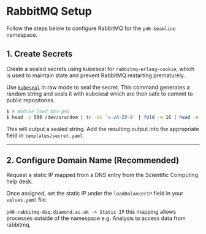 # RabbitMQ Setup

Follow the steps below to configure RabbitMQ for the `p46-beamline` namespace.

## 1.  Create Secrets

Create a sealed secrets using kubeseal for `rabbitmq-erlang-cookie`, which is used to maintain state and prevent RabbitMQ restarting prematurely.

Use [`kubeseal`](https://github.com/bitnami-labs/sealed-secrets?tab=readme-ov-file#raw-mode-experimental) in raw mode to seal the secret.
This command generates a random string and seals it with kubeseal which are then safe to commit to public repositories.

```bash
$ # module load k8s-p46
$ head -c 500 /dev/urandom | tr -dc 'a-zA-Z0-9' | fold -w 16 | head -n 1 | kubeseal --raw --namespace p46-beamline --name rabbitmq-secrets
```

This will output a sealed string. Add the resulting output into the appropriate field in `templates/secret.yaml`.

---

## 2. Configure Domain Name (Recommended)

Request a static IP mapped from a DNS entry from the Scientific Computing help desk.

Once assigned, set the static IP under the `loadBalancerIP` field in your `values.yaml` file.

`p46-rabbitmq-daq.diamond.ac.uk -> Static IP` this mapping allows processes outside of the namespace e.g. Analysis to access data from rabbitmq.
